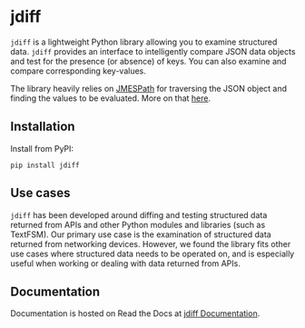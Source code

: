 # jdiff

`jdiff` is a lightweight Python library allowing you to examine structured data. `jdiff` provides an interface to intelligently compare JSON data objects and test for the presence (or absence) of keys. You can also examine and compare corresponding key-values.

The library heavily relies on [JMESPath](https://jmespath.org/) for traversing the JSON object and finding the values to be evaluated. More on that [here](#customized-jmespath).

## Installation 

Install from PyPI:

```
pip install jdiff
```

## Use cases

`jdiff` has been developed around diffing and testing structured data returned from APIs and other Python modules and libraries (such as TextFSM). Our primary use case is the examination of structured data returned from networking devices. However, we found the library fits other use cases where structured data needs to be operated on, and is especially useful when working or dealing with data returned from APIs.

## Documentation

Documentation is hosted on Read the Docs at [jdiff Documentation](https://jdiff.readthedocs.io/).